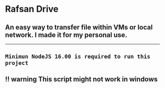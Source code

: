 # Rafsan Drive

## An easy way to transfer file within VMs or local network. I made it for my personal use. 

****

## `` Minimun NodeJS 16.00 is required to run this project ``

## :bangbang: warning This script might not work in windows